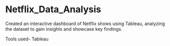 # Netflix_Data_Analysis

Created an interactive dashboard of Netflix shows using Tableau, analyzing the dataset to gain insights and showcase key findings.

Tools used- Tableau

